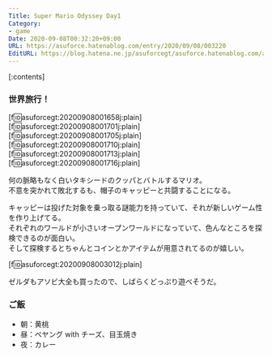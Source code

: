 ```yaml
---
Title: Super Mario Odyssey Day1
Category:
- game
Date: 2020-09-08T00:32:20+09:00
URL: https://asuforce.hatenablog.com/entry/2020/09/08/003220
EditURL: https://blog.hatena.ne.jp/asuforcegt/asuforce.hatenablog.com/atom/entry/26006613625172474
---
```


[:contents]

###  世界旅行！

[f:id:asuforcegt:20200908001658j:plain][f:id:asuforcegt:20200908001701j:plain][f:id:asuforcegt:20200908001705j:plain][f:id:asuforcegt:20200908001710j:plain][f:id:asuforcegt:20200908001713j:plain][f:id:asuforcegt:20200908001716j:plain]

何の脈略もなく白いタキシードのクッパとバトルするマリオ。  
不意を突かれて敗北するも、帽子のキャッピーと共闘することになる。

キャッピーは投げた対象を乗っ取る謎能力を持っていて、それが新しいゲーム性を作り上げてる。  
それぞれのワールドが小さいオープンワールドになっていて、色んなところを探検できるのが面白い。  
そして探検するとちゃんとコインとかアイテムが用意されてるのが嬉しい。

[f:id:asuforcegt:20200908003012j:plain]

ゼルダもアソビ大全も買ったので、しばらくどっぷり遊べそうだ。

### ご飯

- 朝：黄桃
- 昼：ペヤング with チーズ、目玉焼き
- 夜：カレー
